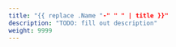 ```yaml
---
title: "{{ replace .Name "-" " " | title }}"
description: "TODO: fill out description"
weight: 9999
---
```


